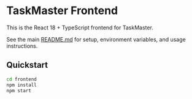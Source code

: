 # TaskMaster Frontend

This is the React 18 + TypeScript frontend for TaskMaster.

See the main [README.md](../README.md) for setup, environment variables, and usage instructions.

## Quickstart

```bash
cd frontend
npm install
npm start
```
